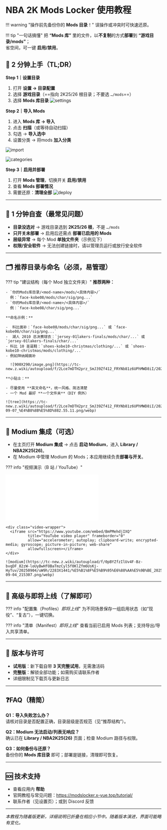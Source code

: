 # NBA 2K Mods Locker 使用教程

!!! warning "操作前先备份你的 **Mods 目录**！"
    误操作或冲突时可快速还原。

!!! tip "一句话搞懂"
    把 **“Mods 库”** 里的文件，以**不复制**的方式**部署**到 **“游戏目录/mods”**；  
    省空间，可一键 **启用/禁用**。

## 🚀 2 分钟上手（TL;DR）

**Step 1｜设置目录**

1. 打开 **设置 → 目录配置**
2. 选择 **游戏目录**（==指向 2K25/26 根目录；不要选 `…/mods`==）
3. 选择 **Mods 库目录**
![settings](https://tc-new.z.wiki/autoupload/f/2Lce7mDTH2prz_SmJ39Zf412_FRYNb81z6UPhMWD8iI/20250914/bLiU/2036X1350/image.png/webp)

**Step 2｜导入 Mods**

1. 进入 **Mods 库 → 导入**
2. 点击 **扫描**（或等待自动扫描）
3. 勾选 → **导入选中**
4. 设置分类 → 将mods **加入分类** 

![import](https://tc-new.z.wiki/autoupload/f/2Lce7mDTH2prz_SmJ39Zf412_FRYNb81z6UPhMWD8iI/20250917/kdS1/2130X1418/CleanShot_2025-09-17_at_5%E2%80%AF.27.33%402x.png/webp)

![categories](https://tc-new.z.wiki/autoupload/f/2Lce7mDTH2prz_SmJ39Zf412_FRYNb81z6UPhMWD8iI/20250917/ovmp/1986X1308/CleanShot_2025-09-17_at_6%E2%80%AF.59.47%402x.png/webp)

**Step 3｜启用并部署**

1. 打开 **Mods 管理**，切换开关 **启用/禁用**
2. 查看 **Mods 部署情况**
3. 需要还原：**清理全部**
![deploy](https://tc-new.z.wiki/autoupload/f/2Lce7mDTH2prz_SmJ39Zf412_FRYNb81z6UPhMWD8iI/20250914/6Lhx/1950X1428/CleanShot_2025-09-14_at_0%E2%80%AF.05.09%402x.png/webp)

---

## 🔎 1 分钟自查（最常见问题）
- **目录没选对** → 游戏目录选到 **2K25/26 根**，不是 `…/mods`  
- **只开关未部署** → 启用后还需点 **部署已启用的 Mods**  
- **层级异常** → 每个 Mod **单独文件夹**（示例见下）  
- **权限/安全软件** → 无法创建链接时，请以管理员运行或放行安全软件

---

## 🗂️ 推荐目录与命名（必须，易管理）

??? tip "建议结构（每个 Mod 独立文件夹）"
    **推荐两种：**

    - `你的Mods库目录/<mod-name>/mods/<具体内容>/`  
      例：`face-kobe08/mods/char/sig/png...`
    - `你的Mods库目录/<mod-name>/<具体内容>/`  
      例：`face-kobe08/char/sig/png...`

    **命名示例：**

    -  科比面补：`face-kobe08/mods/char/sig/png...` 或 `face-kobe08/char/sig/png...`
    -  湖人 2010 总决赛球衣：`jersey-01lakers-finals/mods/char/...` 或 `jersey-01lakers-finals/char/...`
    - 科比 10 圣诞鞋：`shoes-kobe10-christmas/clothing/...` 或 `shoes-kobe10-christmas/mods/clothing/...`
    - 例如拜纳姆面补

      ![900X290/image.png](https://tc-new.z.wiki/autoupload/f/2Lce7mDTH2prz_SmJ39Zf412_FRYNb81z6UPhMWD8iI/20250914/IbGM/900X290/image.png)

    **小贴士：**

    - 尽量使用 **英文命名**，统一风格、简洁清楚  
    - 一个 Mod 最好 **一个文件夹**（DIY 例外）

    ![tree](https://tc-new.z.wiki/autoupload/f/2Lce7mDTH2prz_SmJ39Zf412_FRYNb81z6UPhMWD8iI/20250907/vLJi/401X455/RustDesk_2025-09-07_%E4%B8%8B%E5%8D%882.55.11.png/webp)

---- 

## 🔗 Modium 集成（可选）
- 在主页打开 **Modium 集成** → 点击 **启动 Modium**，进入 **Library / NBA2K25(26)**。  
- 在 Modium 中管理 Modium 的 Mods；本应用继续负责**部署与开关**。

??? info "视频演示（B 站 / YouTube）"
    <div class="video-wrapper">
      <iframe src="//player.bilibili.com/player.html?bvid=BV16SHfzzEwW&p=1"
              scrolling="no" frameborder="no" allowfullscreen="true"></iframe>
    </div>

    <div class="video-wrapper">
      <iframe src="https://www.youtube.com/embed/BmPMehdjIXQ"
              title="YouTube video player" frameborder="0"
              allow="accelerometer; autoplay; clipboard-write; encrypted-media; gyroscope; picture-in-picture; web-share"
              allowfullscreen></iframe>
    </div>

    ![modium](https://tc-new.z.wiki/autoupload/f/0pBYZfzIlUv4F-Bz-bvqDF_82zW-loUyBwHfOBaTmzCyl5f0KlZfm6UsKj-HyTuv/20250904/uW9h/2283X1441/%E5%B1%8F%E5%B9%95%E6%88%AA%E5%9B%BE_2025-09-04_215307.png/webp)

---

## 🧩 高级与即将上线（了解即可）

??? info "配置集（Profiles）*即将上线*"
    为不同场景保存一组启用状态（如“现役”、“复古”），一键切换。

??? info "清单（Manifest）*即将上线*"
    查看当前已启用 Mods 列表；支持导出/导入共享清单。

---

## 🔐 版本与许可
- **试用版**：新下载自带 **3 天完整试用**，无需激活码  
- **完整版**：解锁全部功能；如需购买请联系作者  
- 详细限制见下载页与更新日志

---

## ❓FAQ（精简）
**Q1：导入失败怎么办？**  
请核对目录是否配置正确，目录层级是否规范（见“推荐结构”）。

**Q2：Modium 无法启动/列表无响应？**  
确认已在 **Library / NBA2K25(26)** 页面；检查 Modium 路径与权限。

**Q3：如何备份与还原？**  
备份你的 **Mods 库目录** 即可；部署是链接，清理即可恢复。

---

## 🆘 技术支持
- 查看应用内 **帮助**  
- 官网教程与常见问题：https://modslocker.x-yue.top/tutorial/  
- 联系作者（见设置页）；或到 Discord 反馈

---

*本教程为随着版更新，详细说明已折叠在相应小节中。随着版本演进，界面可能略有变化。*